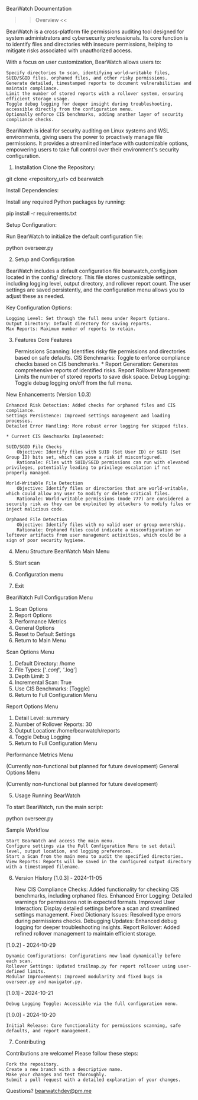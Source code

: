 BearWatch Documentation
>> Overview <<

BearWatch is a cross-platform file permissions auditing tool designed for system administrators and cybersecurity professionals. Its core function is to identify files and directories with insecure permissions, helping to mitigate risks associated with unauthorized access.

With a focus on user customization, BearWatch allows users to:

    Specify directories to scan, identifying world-writable files, SUID/SGID files, orphaned files, and other risky permissions.
    Generate detailed, timestamped reports to document vulnerabilities and maintain compliance.
    Limit the number of stored reports with a rollover system, ensuring efficient storage usage.
    Toggle debug logging for deeper insight during troubleshooting, accessible directly from the configuration menu.
    Optionally enforce CIS benchmarks, adding another layer of security compliance checks.

BearWatch is ideal for security auditing on Linux systems and WSL environments, giving users the power to proactively manage file permissions. It provides a streamlined interface with customizable options, empowering users to take full control over their environment's security configuration.

1. Installation
Clone the Repository:

git clone <repository_url>
cd bearwatch

Install Dependencies:

Install any required Python packages by running:

pip install -r requirements.txt

Setup Configuration:

Run BearWatch to initialize the default configuration file:

python overseer.py

2. Setup and Configuration

BearWatch includes a default configuration file bearwatch_config.json located in the config/ directory. This file stores customizable settings, including logging level, output directory, and rollover report count. The user settings are saved persistently, and the configuration menu allows you to adjust these as needed.

Key Configuration Options:

    Logging Level: Set through the full menu under Report Options.
    Output Directory: Default directory for saving reports.
    Max Reports: Maximum number of reports to retain.
    
3. Features
Core Features

    Permissions Scanning: Identifies risky file permissions and directories based on safe defaults.
    CIS Benchmarks: Toggle to enforce compliance checks based on CIS benchmarks. *
    Report Generation: Generates comprehensive reports of identified risks.
    Report Rollover Management: Limits the number of stored reports to save disk space.
    Debug Logging: Toggle debug logging on/off from the full menu.

New Enhancements (Version 1.0.3)

    Enhanced Risk Detection: Added checks for orphaned files and CIS compliance.
    Settings Persistence: Improved settings management and loading processes.
    Detailed Error Handling: More robust error logging for skipped files.

    * Current CIS Benchmarks Implemented:

    SUID/SGID File Checks
        Objective: Identify files with SUID (Set User ID) or SGID (Set Group ID) bits set, which can pose a risk if misconfigured.
        Rationale: Files with SUID/SGID permissions can run with elevated privileges, potentially leading to privilege escalation if not properly managed.

    World-Writable File Detection
        Objective: Identify files or directories that are world-writable, which could allow any user to modify or delete critical files.
        Rationale: World-writable permissions (mode 777) are considered a security risk as they can be exploited by attackers to modify files or inject malicious code.

    Orphaned File Detection
        Objective: Identify files with no valid user or group ownership.
        Rationale: Orphaned files could indicate a misconfiguration or leftover artifacts from user management activities, which could be a sign of poor security hygiene.

4. Menu Structure
BearWatch Main Menu

1. Start scan
2. Configuration menu
0. Exit

BearWatch Full Configuration Menu

1. Scan Options
2. Report Options
3. Performance Metrics
4. General Options
5. Reset to Default Settings
0. Return to Main Menu

Scan Options Menu

1. Default Directory: /home
2. File Types: ['*.conf', '*.log']
3. Depth Limit: 3
4. Incremental Scan: True
5. Use CIS Benchmarks: [Toggle]
0. Return to Full Configuration Menu

Report Options Menu

1. Detail Level: summary
2. Number of Rollover Reports: 30
3. Output Location: /home/bearwatch/reports
4. Toggle Debug Logging
0. Return to Full Configuration Menu

Performance Metrics Menu

(Currently non-functional but planned for future development)
General Options Menu

(Currently non-functional but planned for future development)

5. Usage
Running BearWatch

To start BearWatch, run the main script:

python overseer.py

Sample Workflow

    Start BearWatch and access the main menu.
    Configure settings via the Full Configuration Menu to set detail level, output location, and logging preferences.
    Start a Scan from the main menu to audit the specified directories.
    View Reports: Reports will be saved in the configured output directory with a timestamped filename.

6. Version History
[1.0.3] - 2024-11-05

    New CIS Compliance Checks: Added functionality for checking CIS benchmarks, including orphaned files.
    Enhanced Error Logging: Detailed warnings for permissions not in expected formats.
    Improved User Interaction: Display detailed settings before a scan and streamlined settings management.
    Fixed Dictionary Issues: Resolved type errors during permissions checks.
    Debugging Updates: Enhanced debug logging for deeper troubleshooting insights.
    Report Rollover: Added refined rollover management to maintain efficient storage.

[1.0.2] - 2024-10-29

    Dynamic Configurations: Configurations now load dynamically before each scan.
    Rollover Settings: Updated trailmap.py for report rollover using user-defined limits.
    Modular Improvements: Improved modularity and fixed bugs in overseer.py and navigator.py.

[1.0.1] - 2024-10-21

    Debug Logging Toggle: Accessible via the full configuration menu.

[1.0.0] - 2024-10-20

    Initial Release: Core functionality for permissions scanning, safe defaults, and report management.

7. Contributing

Contributions are welcome! Please follow these steps:

    Fork the repository.
    Create a new branch with a descriptive name.
    Make your changes and test thoroughly.
    Submit a pull request with a detailed explanation of your changes.

Questions? bearwatchdev@pm.me

